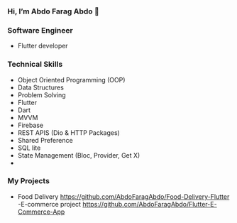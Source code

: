 ### Hi, I’m Abdo Farag Abdo 👋

### Software Engineer
- Flutter developer
### Technical Skills
- Object Oriented Programming (OOP)<br>
- Data Structures<br>
- Problem Solving<br>
- Flutter<br>
- Dart<br>
- MVVM<br>
- Firebase<br>
- REST APIS (Dio & HTTP Packages)<br>
- Shared Preference<br>
- SQL lite<br>
- State Management (Bloc, Provider, Get X)<br>
- 
### My Projects
- Food Delivery <a href="https://github.com/AbdoFaragAbdo/Food-Delivery-Flutter">https://github.com/AbdoFaragAbdo/Food-Delivery-Flutter</a>
-E-commerce project <a href="https://github.com/AbdoFaragAbdo/Flutter-E-Commerce-App">https://github.com/AbdoFaragAbdo/Flutter-E-Commerce-App</a>

